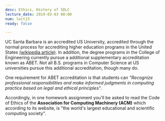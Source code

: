 ```yaml
---
desc: Ethics, History of SDLC
lecture_date: 2019-03-03 00:00
num: lect13
ready: false

---
```



UC Santa Barbara is an accredited US University, accredited through the normal process for accrediting higher education programs in the United States [(wikipedia article)](https://en.wikipedia.org/wiki/Higher_education_accreditation_in_the_United_States).
In addition, the degree programs in the College of Engineering currently pursue a additional supplementary accreditation
known as ABET.  Not all B.S. programs in Computer Science at US universities pursue this additional accreditation, though many do.

One requirement for ABET accreditation is that students can 
*"Recognize professional responsibilities and make informed judgments in computing practice based on legal and ethical principles"*.

Accordingly, in one homework assignment you'll be asked to read the Code of Ethics of the **Association for Computing Machinery (ACM)** which according to its website, is "the world's largest educational and scientific computing society".
